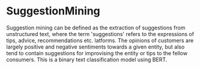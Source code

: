 # SuggestionMining
Suggestion mining can be defined as the extraction of suggestions from unstructured text, where the term 'suggestions' 
refers to the expressions of tips, advice, recommendations etc. latforms. The opinions of customers are largely positive and negative sentiments 
towards a given entity, but also tend to contain suggestions for improvising the entity or tips to the fellow consumers. 
This is a binary text classification model using BERT. 
